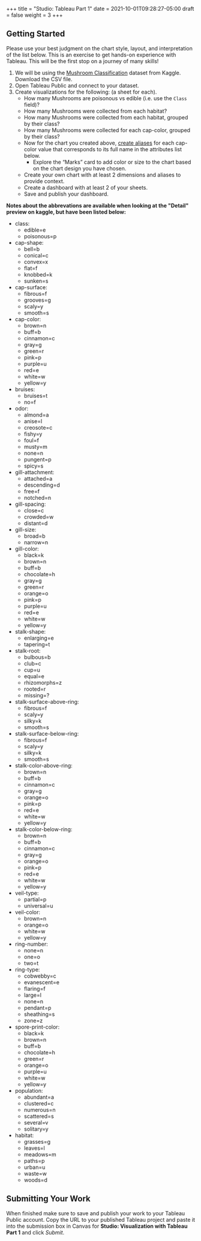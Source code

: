 +++
title = "Studio: Tableau Part 1"
date = 2021-10-01T09:28:27-05:00
draft = false
weight = 3
+++

## Getting Started

Please use your best judgment on the chart style, layout, and interpretation of the list below. This is an exercise to get hands-on experience with Tableau. This will be the first stop on a journey of many skills!

1. We will be using the [Mushroom Classification](https://www.kaggle.com/datasets/uciml/mushroom-classification) dataset from Kaggle.  Download the CSV file.
1. Open Tableau Public and connect to your dataset.  
1. Create visualizations for the following:  (a sheet for each).
    - How many Mushrooms are poisonous vs edible (i.e. use the `Class` field)?
    - How many Mushrooms were collected from each habitat?
    - How many Mushrooms were collected from each habitat, grouped by their class?
    - How many Mushrooms were collected for each cap-color, grouped by their class?
    - Now for the chart you created above, [create aliases](https://help.tableau.com/current/pro/desktop/en-us/datafields_fieldproperties_aliases_ex1editing.htm) for each cap-color value that corresponds to its full name in the attributes list below.
      - Explore the “Marks” card to add color or size to the chart based on the chart design you have chosen.
   - Create your own chart with at least 2 dimensions and aliases to provide context.
   - Create a dashboard with at least 2 of your sheets.
   - Save and publish your dashboard.  


**Notes about the abbrevations are available when looking at the "Detail" preview on kaggle, but have been listed below:**

- class: 
   - edible=e
   - poisonous=p
- cap-shape: 
   - bell=b
   - conical=c
   - convex=x
   - flat=f
   - knobbed=k
   - sunken=s
- cap-surface: 
   - fibrous=f
   - grooves=g
   - scaly=y
   - smooth=s
- cap-color: 
   - brown=n
   - buff=b
   - cinnamon=c
   - gray=g
   - green=r
   - pink=p
   - purple=u
   - red=e
   - white=w
   - yellow=y
- bruises: 
   - bruises=t
   - no=f
- odor: 
   - almond=a
   - anise=l
   - creosote=c
   - fishy=y
   - foul=f
   - musty=m
   - none=n
   - pungent=p
   - spicy=s
- gill-attachment: 
   - attached=a
   - descending=d
   - free=f
   - notched=n
- gill-spacing: 
   - close=c
   - crowded=w
   - distant=d
- gill-size: 
   - broad=b
   - narrow=n
- gill-color: 
   - black=k
   - brown=n
   - buff=b
   - chocolate=h
   - gray=g
   - green=r
   - orange=o
   - pink=p
   - purple=u
   - red=e
   - white=w
   - yellow=y
- stalk-shape: 
   - enlarging=e
   - tapering=t
- stalk-root: 
   - bulbous=b
   - club=c
   - cup=u
   - equal=e
   - rhizomorphs=z
   - rooted=r
   - missing=?
- stalk-surface-above-ring: 
   - fibrous=f
   - scaly=y
   - silky=k
   - smooth=s
- stalk-surface-below-ring: 
   - fibrous=f
   - scaly=y
   - silky=k
   - smooth=s
- stalk-color-above-ring: 
   - brown=n
   - buff=b
   - cinnamon=c
   - gray=g
   - orange=o
   - pink=p
   - red=e
   - white=w
   - yellow=y
- stalk-color-below-ring: 
   - brown=n
   - buff=b
   - cinnamon=c
   - gray=g
   - orange=o
   - pink=p
   - red=e
   - white=w
   - yellow=y
- veil-type: 
   - partial=p
   - universal=u
- veil-color: 
   - brown=n
   - orange=o
   - white=w
   - yellow=y
- ring-number: 
   - none=n
   - one=o
   - two=t
- ring-type: 
   - cobwebby=c
   - evanescent=e
   - flaring=f
   - large=l
   - none=n
   - pendant=p
   - sheathing=s
   - zone=z
- spore-print-color: 
   - black=k
   - brown=n
   - buff=b
   - chocolate=h
   - green=r
   - orange=o
   - purple=u
   - white=w
   - yellow=y
- population: 
   - abundant=a
   - clustered=c
   - numerous=n
   - scattered=s
   - several=v
   - solitary=y
- habitat: 
   - grasses=g
   - leaves=l
   - meadows=m
   - paths=p
   - urban=u
   - waste=w
   - woods=d

## Submitting Your Work

When finished make sure to save and publish your work to your Tableau Public account. Copy the URL to your published Tableau project and paste it into the submission box in 
Canvas for **Studio: Visualization with Tableau Part 1** and click *Submit*.
